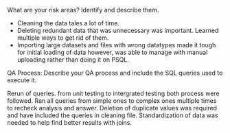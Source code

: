 What are your risk areas? Identify and describe them.

- Cleaning the data tales a lot of time.
- Deleting redundant data that was unnecessary was important. Learned multiple ways to get rid of them.
- Importing large datasets and files with wrong datatypes made it tough for initial loading of data however, was able to manage with manual uploading rather   than doing it on PSQL.



QA Process:
Describe your QA process and include the SQL queries used to execute it.

Rerun of queries. from unit testing to intergrated testing both process were followed. 
Ran all queries from simple ones to complex ones multiple times to recheck analysis and answer.
Deletion of duplicate values was required and have included the queries in cleaning file. 
Standardization of data was needed to help find better results with joins.
